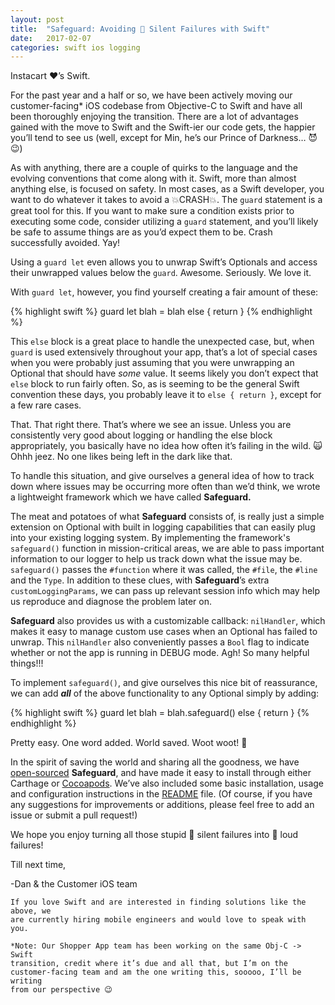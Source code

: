 ```yaml
---
layout: post
title:  "Safeguard: Avoiding 🙉 Silent Failures with Swift"
date:   2017-02-07
categories: swift ios logging
---
```

Instacart ❤️’s Swift.

For the past year and a half or so, we have been actively moving our customer-facing* iOS codebase from Objective-C to Swift and have all been thoroughly enjoying the transition. There are a lot of advantages gained with the move to Swift and the Swift-ier our code gets, the happier you’ll tend to see us (well, except for Min, he’s our Prince of Darkness… 😈😉)

As with anything, there are a couple of quirks to the language and the evolving conventions that come along with it. Swift, more than almost anything else, is focused on safety. In most cases, as a Swift developer, you want to do whatever it takes to avoid a 💥CRASH💥. The `guard` statement is a great tool for this. If you want to make sure a condition exists prior to executing some code, consider utilizing a `guard` statement, and you’ll likely be safe to assume things are as you’d expect them to be. Crash successfully avoided. Yay!

Using a `guard let` even allows you to unwrap Swift’s Optionals and access their unwrapped values below the `guard`. Awesome. Seriously. We love it.

With `guard let`, however, you find yourself creating a fair amount of these:

{% highlight swift %}
guard let blah = blah else {
    return
}
{% endhighlight %}

This `else` block is a great place to handle the unexpected case, but, when `guard` is used extensively throughout your app, that’s a lot of special cases when you were probably just assuming that you were unwrapping an Optional that should have *some* value. It seems likely you don’t expect that `else` block to run fairly often. So, as is seeming to be the general Swift convention these days, you probably leave it to `else { return }`, except for a few rare cases.

That. That right there. That’s where we see an issue. Unless you are consistently very good about logging or handling the else block appropriately, you basically have no idea how often it’s failing in the wild. 🙀 Ohhh jeez. No one likes being left in the dark like that.

To handle this situation, and give ourselves a general idea of how to track down where issues may be occurring more often than we’d think, we wrote a lightweight framework which we have called **Safeguard.**

The meat and potatoes of what **Safeguard** consists of, is really just a simple extension on Optional with built in logging capabilities that can easily plug into your existing logging system. By implementing the framework's `safeguard()` function in mission-critical areas, we are able to pass important information to our logger to help us track down what the issue may be. `safeguard()` passes the `#function` where it was called, the `#file`, the `#line` and the `Type`. In addition to these clues, with **Safeguard**’s extra `customLoggingParams`, we can pass up relevant session info which may help us reproduce and diagnose the problem later on.

**Safeguard** also provides us with a customizable callback: `nilHandler`, which makes it easy to manage custom use cases when an Optional has failed to unwrap. This `nilHandler` also conveniently passes a `Bool` flag to indicate whether or not the app is running in DEBUG mode. Agh! So many helpful things!!!

To implement `safeguard()`, and give ourselves this nice bit of reassurance, we can add **_all_** of the above functionality to any Optional simply by adding:

{% highlight swift %}
guard let blah = blah.safeguard() else {
    return
}
{% endhighlight %}

Pretty easy. One word added. World saved. Woot woot! 🎉

In the spirit of saving the world and sharing all the goodness, we have [open-sourced][safeguard-repo] **Safeguard**, and have made it easy to install through either Carthage or [Cocoapods][safeguard-cocoapods]. We’ve also included some basic installation, usage and configuration instructions in the [README][safeguard-repo] file. (Of course, if you have any suggestions for improvements or additions, please feel free to add an issue or submit a pull request!)

We hope you enjoy turning all those stupid 🙉 silent failures into 📣 loud failures!

Till next time,

-Dan & the Customer iOS team

```
If you love Swift and are interested in finding solutions like the above, we
are currently hiring mobile engineers and would love to speak with you.

*Note: Our Shopper App team has been working on the same Obj-C -> Swift
transition, credit where it’s due and all that, but I’m on the
customer-facing team and am the one writing this, sooooo, I’ll be writing
from our perspective 😉
```

[safeguard-repo]: https://github.com/namolnad/safeguard
[safeguard-cocoapods]: https://github.com/namolnad/safeguard